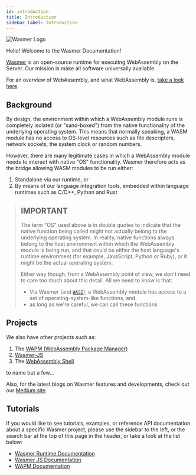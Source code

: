 ```yaml
---
id: introduction
title: Introduction
sidebar_label: Introduction
---
```


![Wasmer Logo](/img/wasmer-logo.svg)

Hello! Welcome to the Wasmer Documentation!

[Wasmer](https://wasmer.io/) is an open-source runtime for executing WebAssembly on the Server. Our mission is make all software universally available. 

For an overview of WebAssembly, and what WebAssembly is, [take a look here](https://webassembly.org/).

## Background

By design, the environment within which a WebAssembly module runs is completely isolated (or "sand-boxed") from the native functionality of the underlying operating system.  This means that normally speaking, a WASM module has no access to OS-level resources such as file descriptors, network sockets, the system clock or random numbers.

However, there are many legitimate cases in which a WebAssembly module needs to interact with native "OS" functionality.  Wasmer therefore acts as the bridge allowing WASM modules to be run either:

1. Standalone via our runtime, or
1. By means of our language integration tools, embedded within language runtimes such as C/C++, Python and Rust

> ## IMPORTANT  
> The term "OS" used above is in double quotes to indicate that the native function being called might not actually belong to the underlying operating system.  In reality, native functions always belong to the host environment within which the WebAssembly module is being run, and that could be either the host language's runtime environment (for example, JavaScript, Python or Ruby), or it might be the actual operating system.
>
> Either way though, from a WebAssembly point of view, we don't need to care too much about this detail. All we need to know is that:
> 
> * Via Wasmer (and [`WASI`](https://wasi.dev)), a WebAssembly module has access to a set of operating-system-like functions, and
> * as long as we're careful, we can call these functions


## Projects

We also have other projects such as:

1. The [WAPM (WebAssembly Package Manager)](https://wapm.io/)
1. [Wasmer-JS](https://github.com/wasmerio/wasmer-js)
1. The [WebAssembly Shell](https://webassembly.sh/)

to name but a few...

Also, for the latest blogs on Wasmer features and developments, check out our [Medium site](https://medium.com/wasmer).

## Tutorials

If you would like to see tutorials, examples, or reference API documentation about a specific Wasmer project, please use the sidebar to the left, or the search bar at the top of this page in the header, or take a look at the list below:

* [Wasmer Runtime Documentation](/runtime/runtime)
* [Wasmer JS Documentation](/wasmer-js/wasmer-js)
* [WAPM Documentation](/wapm/wapm)
